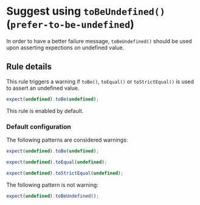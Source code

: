 # Suggest using `toBeUndefined()` (`prefer-to-be-undefined`)

In order to have a better failure message, `toBeUndefined()` should be used upon
asserting expections on undefined value.

## Rule details

This rule triggers a warning if `toBe()`, `toEqual()` or `toStrictEqual()` is
used to assert an undefined value.

```js
expect(undefined).toBe(undefined);
```

This rule is enabled by default.

### Default configuration

The following patterns are considered warnings:

```js
expect(undefined).toBe(undefined);

expect(undefined).toEqual(undefined);

expect(undefined).toStrictEqual(undefined);
```

The following pattern is not warning:

```js
expect(undefined).toBeUndefined();
```

